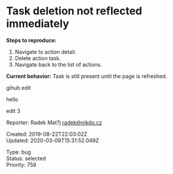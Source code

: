 # Task deletion not reflected immediately

**Steps to reproduce:**

1. Navigate to action detail.
2. Delete action task.
3. Navigate back to the list of actions.

**Current behavior:** Task is still present until the page is refreshed.

gihub edit

hello

edit 3

Reporter: Radek Mat?j <radek@nikdo.cz>  

Created: 2019-08-22T22:03:02Z  
Updated: 2020-03-09T15:31:52.049Z

Type: bug  
Status: selected  
Priority: 758
